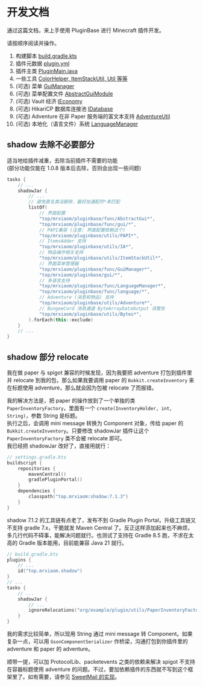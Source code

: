 # 开发文档

通过这篇文档，来上手使用 PluginBase 进行 Minecraft 插件开发。

请按顺序阅读并操作。

1. 构建脚本 [build.gradle.kts](/docs/buildscript.md)
2. 插件元数据 [plugin.yml](/docs/plugin.yml.md)
3. 插件主类 [PluginMain.java](/docs/mainclass.md)
4. 一些工具 [ColorHelper, ItemStackUtil, Util 等等](/docs/utils.md)
5. (可选) 菜单 [GuiManager](/docs/gui.md)
6. (可选) 菜单配置文件 [AbstractGuiModule](/docs/gui.config.md)
7. (可选) Vault 经济 [IEconomy](/docs/vault.md)
8. (可选) HikariCP 数据库连接池 [IDatabase](/docs/database.md)
9. (可选) Adventure 在非 Paper 服务端的富文本支持 [AdventureUtil](/docs/adventure.md)
10. (可选) 本地化（语言文件）系统 [LanguageManager](/docs/language.md)

## shadow 去除不必要部分

适当地给插件减重，去除当前插件不需要的功能  
(部分功能仅能在 1.0.8 版本后去除，否则会出现一些问题)
```kotlin
tasks {
    // ...
    shadowJar {
        // ...
        // 避免匿名类没删除，最好加通配符*来匹配
        listOf(
            // 界面配置
            "top/mrxiaom/pluginbase/func/AbstractGui*",
            "top/mrxiaom/pluginbase/func/gui/*",
            // PAPI兼容 (注意: 界面配置依赖这个)
            "top/mrxiaom/pluginbase/utils/PAPI*",
            // ItemsAdder 支持
            "top/mrxiaom/pluginbase/utils/IA*",
            // 物品操作相关支持
            "top/mrxiaom/pluginbase/utils/ItemStackUtil*",
            // 界面菜单管理器
            "top/mrxiaom/pluginbase/func/GuiManager*",
            "top/mrxiaom/pluginbase/gui/*",
            // 多语言支持
            "top/mrxiaom/pluginbase/func/LanguageManager*",
            "top/mrxiaom/pluginbase/func/language/*",
            // Adventure (消息和物品) 支持
            "top/mrxiaom/pluginbase/utils/Adventure*",
            // BungeeCord 消息通道 ByteArrayDataOutput 消警告
            "top/mrxiaom/pluginbase/utils/Bytes*",
        ).forEach(this::exclude)
    }
    // ...
}
```
## shadow 部分 relocate

我在做 paper 与 spigot 兼容的时候发现，因为我要把 adventure 打包到插件里并 relocate 到我的包，那么如果我要调用 paper 的 `Bukkit.createInventory` 来在标题使用 adventure，那么就会因为包被 relocate 了而报错。

我的解决方法是，把 paper 的操作放到了一个单独的类 `PaperInventoryFactory`，里面有一个 `create(InventoryHolder, int, String)`，参数 String 是标题。  
执行之后，会调用 mini message 转换为 Component 对象，传给 paper 的 `Bukkit.createInventory`。只要修改 shadowJar 插件让这个 `PaperInventoryFactory` 类不会被 relocate 即可。  
我已经把 shadowJar 改好了，直接用就行：
```kotlin
// settings.gradle.kts
buildscript {
    repositories {
        mavenCentral()
        gradlePluginPortal()
    }
    dependencies {
        classpath("top.mrxiaom:shadow:7.1.3")
    }
}
```
shadow 7.1.2 的工具链有点老了，发布不到 Gradle Plugin Portal，升级工具链又不支持 gradle 7.x，干脆就发 Maven Central 了。反正这样添加起来也不麻烦，多几行代码不碍事，能解决问题就行。也测试了支持在 Gradle 8.5 跑，不求在太高的 Gradle 版本能用，目前能兼容 Java 21 就行。
```kotlin
// build.gradle.kts
plugins {
    // ...
    id("top.mrxiaom.shadow")
}
// ...
tasks {
    // ...
    shadowJar {
        // ...
        ignoreRelocations("org/example/plugin/utils/PaperInventoryFactory.class")
    }
}
```

我的需求比较简单，所以现用 String 通过 mini message 转 Component。如果复杂一点，可以用 `GsonComponentSerializer` 作桥梁，沟通打包到你插件里的 adventure 和 paper 的 adventure。

顺带一提，可以加 ProtocolLib、packetevents 之类的依赖来解决 spigot 不支持在容器标题使用 adventure 的问题。不过，要加依赖插件的东西就不写到这个框架里了。如有需要，请参见 [SweetMail 的实现](https://github.com/MrXiaoM/SweetMail/blob/58a6ae0c0db1cde1fa9751cd911f0f963b72e3cf/src/main/java/top/mrxiaom/sweetmail/depend/protocollib/PLComponentTitle.java)。
